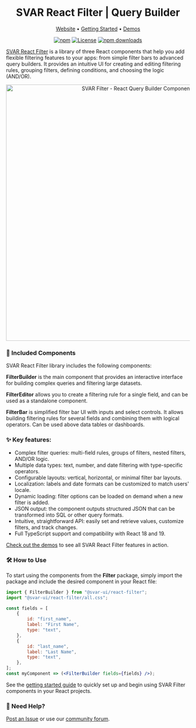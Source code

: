 <div align="center">

# SVAR React Filter | Query Builder

</div>

<div align="center">

[Website](https://svar.dev/react/filter/) • [Getting Started](https://docs.svar.dev/react/filter/getting_started/) • [Demos](https://docs.svar.dev/react/filter/samples/)

</div>

<div align="center">

[![npm](https://img.shields.io/npm/v/@svar-ui/react-filter.svg)](https://www.npmjs.com/package/@svar-ui/react-filter)
[![License](https://img.shields.io/github/license/svar-widgets/react-filter)](https://github.com/svar-widgets/react-filter/blob/main/license.txt)
[![npm downloads](https://img.shields.io/npm/dm/@svar-ui/react-filter.svg)](https://www.npmjs.com/package/@svar-ui/react-filter)

</div>

[SVAR React Filter](https://svar.dev/react/filter/) is a library of three React components that help you add flexible filtering features to your apps: from simple filter bars to advanced query builders. It provides an intuitive UI for creating and editing filtering rules, grouping filters, defining conditions, and choosing the logic (AND/OR).

<div align="center">
	
<img src="https://svar.dev/images/github/github_filter.png" alt="SVAR Filter - React Query Builder Component" style="width: 700px;">

</div>

### :jigsaw: Included Components

SVAR React Filter library includes the following components:

**FilterBuilder** is the main component that provides an interactive interface for building complex queries and filtering large datasets.

**FilterEditor** allows you to create a filtering rule for a single field, and can be used as a standalone component.

**FilterBar** is simplified filter bar UI with inputs and select controls. It allows building filtering rules for several fields and combining them with logical operators. Can be used above data tables or dashboards.

### :sparkles: Key features:

-   Complex filter queries: multi-field rules, groups of filters, nested filters, AND/OR logic.
-   Multiple data types: text, number, and date filtering with type-specific operators.
-   Configurable layouts: vertical, horizontal, or minimal filter bar layouts.
-   Localization: labels and date formats can be customized to match users' locale.
-   Dynamic loading: filter options can be loaded on demand when a new filter is added.
-   JSON output: the component outputs structured JSON that can be transformed into SQL or other query formats.
-   Intuitive, straightforward API: easily set and retrieve values, customize filters, and track changes.
-   Full TypeScript support and compatibility with React 18 and 19. 

[Check out the demos](https://docs.svar.dev/react/filter/samples/) to see all SVAR React Filter features in action.


### :hammer_and_wrench: How to Use

To start using the components from the **Filter** package, simply import the package and include the desired component in your React file:

```jsx
import { FilterBuilder } from "@svar-ui/react-filter";
import "@svar-ui/react-filter/all.css";

const fields = [
    {
        id: "first_name",
        label: "First Name",
        type: "text",
    },
    {
        id: "last_name",
        label: "Last Name",
        type: "text",
    },
];
const myComponent => (<FilterBuilder fields={fields} />);
```

See the [getting started guide](https://docs.svar.dev/react/filter/getting_started/) to quickly set up and begin using SVAR Filter components in your React projects.

### :speech_balloon: Need Help?

[Post an Issue](https://github.com/svar-widgets/react-filter/issues/) or use our [community forum](https://forum.svar.dev).
